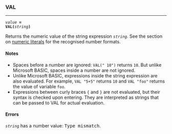 ### VAL
***
<code><var>value</var> <b>= VAL(</b><var>string</var><b>)</b></code>

Returns the numeric value of the string expression <code><var>string</var></code>. See the section on [numeric literals](#Numeric-literals) for the recognised number formats.

#### Notes
* Spaces before a number are ignored: `VAL(" 10")` returns `10`. But unlike 
  Microsoft BASIC, spaces inside a number are not ignored.
* Unlike Microsoft BASIC, expressions inside the string expression are also 
  evaluated. For example, `VAL "5+5"` returns `10` and `VAL "foo"` returns the value 
  of variable `foo`.
* Expressions between curly braces `{` and `}` are not evaluated, but their syntax 
  is checked upon entering. They are interpreted as strings that can be passed 
  to VAL for actual evaluation.

#### Errors
<code><var>string</var></code> has a number value: <samp>Type mismatch</samp>.
